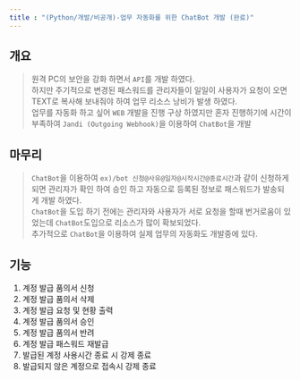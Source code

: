 ```yaml
---
title : "(Python/개발/비공개)-업무 자동화를 위한 ChatBot 개발 (완료)"
---
```


## 개요
>원격 PC의 보안을 강화 하면서 `API`를 개발 하였다.<br>하지만 주기적으로 변경된 패스워드를 관리자들이 일일이 사용자가 요청이 오면 TEXT로 복사해 보내줘야 하여 업무 리소스 낭비가 발생 하였다.<br>업무를 자동화 하고 싶어 `WEB` 개발을 진행 구상 하였지만 혼자 진행하기에 시간이 부족하여 `Jandi (Outgoing Webhook)`을 이용하여 `ChatBot`을 개발

## 마무리
>`ChatBot`을 이용하여 `ex)/bot 신청@사유@일자@시작시간@종료시간`과 같이 신청하게 되면 관리자가 확인 하여 승인 하고 자동으로 등록된 정보로 패스워드가 발송되게 개발 하였다.<br>`ChatBot`을 도입 하기 전에는 관리자와 사용자가 서로 요청을 할때 번거로움이 있었는데 `ChatBot`도입으로 리소스가 많이 확보되었다.<br>추가적으로 `ChatBot`을 이용하여 실제 업무의 자동화도 개발중에 있다.

## 기능
1. 계정 발급 품의서 신청
1. 계정 발급 품의서 삭제
1. 계정 발급 요청 및 현황 출력
1. 계정 발급 품의서 승인
1. 계정 발급 품의서 반려
1. 계정 발급 패스워드 재발급
1. 발급된 계정 사용시간 종료 시 강제 종료
1. 발급되지 않은 계정으로 접속시 강제 종료
